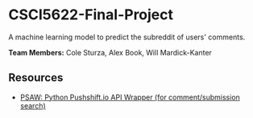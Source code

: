 # CSCI5622-Final-Project
A machine learning model to predict the subreddit of users' comments.

**Team Members:** Cole Sturza, Alex Book, Will Mardick-Kanter 

## Resources

- [PSAW: Python Pushshift.io API Wrapper (for comment/submission search)](https://psaw.readthedocs.io/en/latest/)